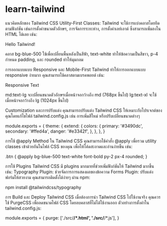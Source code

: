 # learn-tailwind

แนวคิดหลักของ Tailwind CSS
Utility-First Classes: Tailwind จะใช้การแบ่งคลาสโดยยึดตามฟังก์ชัน เช่นการตั้งค่าขนาดตัวอักษร, การจัดการระยะห่าง, การตั้งค่าเลย์เอาต์ ซึ่งสามารถเพิ่มลงใน HTML ได้เลย เช่น:
<div class="bg-blue-500 text-white p-4 rounded">
  Hello Tailwind!
</div>

คลาส bg-blue-500 ใช้เพื่อเปลี่ยนพื้นหลังเป็นสีฟ้า, text-white ทำให้ข้อความเป็นสีขาว, p-4 กำหนด padding, และ rounded ทำให้มุมกลม

การออกแบบแบบ Responsive และ Mobile-First
Tailwind ทำให้การออกแบบแบบ responsive ง่ายมาก คุณสามารถใช้คลาสตามเบรคพอยต์ เช่น:

<div class="text-base md:text-lg lg:text-xl">
  Responsive Text
</div>

md:text-lg จะเปลี่ยนขนาดตัวอักษรเมื่อหน้าจอกว้างถึง md (768px ขึ้นไป)
lg:text-xl จะใช้เมื่อหน้าจอกว้างถึง lg (1024px ขึ้นไป)

Customization และการปรับแต่ง
คุณสามารถปรับแต่ง Tailwind CSS ให้เหมาะกับโปรเจกต์ของคุณโดยแก้ไขไฟล์ tailwind.config.js เช่น การเพิ่มสีใหม่ หรือปรับเปลี่ยนขนาดต่างๆ

module.exports = {
  theme: {
    extend: {
      colors: {
        primary: '#3490dc',
        secondary: '#ffed4a',
        danger: '#e3342f',
      },
    },
  },
}


การใช้ @apply Method
ใน Tailwind CSS คุณสามารถใช้คำสั่ง @apply เพื่อรวม utility classes เข้าด้วยกันในไฟล์ CSS ของคุณ เพื่อให้โค้ดสะอาดและอ่านง่ายขึ้น เช่น:

.btn {
  @apply bg-blue-500 text-white font-bold py-2 px-4 rounded;
}


การใช้ Plugins
Tailwind CSS มี plugins มากมายที่ช่วยเพิ่มฟังก์ชันให้ Tailwind มากขึ้น เช่น:
Typography Plugin: ช่วยจัดการการแสดงผลของข้อความ
Forms Plugin: ปรับแต่งฟอร์มให้สวยงาม คุณสามารถติดตั้งได้ง่ายๆ ผ่าน npm:

npm install @tailwindcss/typography

การ Build และ Deploy Tailwind CSS
เมื่อต้องการนำ Tailwind CSS ไปใช้งานจริง คุณควรใช้ PurgeCSS เพื่อลดขนาดไฟล์ CSS โดยลบคลาสที่ไม่ได้ใช้งานออก ตัวอย่างการตั้งค่าใน tailwind.config.js:

module.exports = {
  purge: ['./src/**/*.html', './src/**/*.js'],
}
